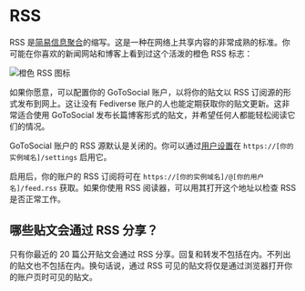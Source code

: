 # RSS

RSS 是[简易信息聚合](https://en.wikipedia.org/wiki/RSS)的缩写。这是一种在网络上共享内容的非常成熟的标准。你可能在你喜欢的新闻网站和博客上看到过这个活泼的橙色 RSS 标志：

![橙色 RSS 图标](../assets/rss.svg)

如果你愿意，可以配置你的 GoToSocial 账户，以将你的贴文以 RSS 订阅源的形式发布到网上。这让没有 Fediverse 账户的人也能定期获取你的贴文更新。这非常适合使用 GoToSocial 发布长篇博客形式的贴文，并希望任何人都能轻松阅读它们的情况。

GoToSocial 账户的 RSS 源默认是关闭的。你可以通过[用户设置](./settings.md)在 `https://[你的实例域名]/settings` 启用它。

启用后，你的账户的 RSS 订阅将可在 `https://[你的实例域名]/@[你的用户名]/feed.rss` 获取。如果你使用 RSS 阅读器，可以用其打开这个地址以检查 RSS 是否正常工作。

## 哪些贴文会通过 RSS 分享？

只有你最近的 20 篇公开贴文会通过 RSS 分享。回复和转发不包括在内。不列出的贴文也不包括在内。换句话说，通过 RSS 可见的贴文将仅是通过浏览器打开你的账户页时可见的贴文。
